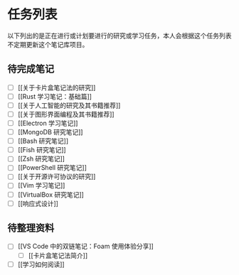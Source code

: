 # 任务列表

以下列出的是正在进行或计划要进行的研究或学习任务，本人会根据这个任务列表不定期更新这个笔记库项目。

## 待完成笔记

- [ ] [[关于卡片盒笔记法的研究]]
- [ ] [[Rust 学习笔记：基础篇]]
- [ ] [[关于人工智能的研究及其书籍推荐]]
- [ ] [[关于图形界面编程及其书籍推荐]]
- [ ] [[Electron 学习笔记]]
- [ ] [[MongoDB 研究笔记]]
- [ ] [[Bash 研究笔记]]
- [ ] [[Fish 研究笔记]]
- [ ] [[Zsh 研究笔记]]
- [ ] [[PowerShell 研究笔记]]
- [ ] [[关于开源许可协议的研究]]
- [ ] [[Vim 学习笔记]]
- [ ] [[VirtualBox 研究笔记]]
- [ ] [[响应式设计]]

## 待整理资料

- [ ] [[VS Code 中的双链笔记：Foam 使用体验分享]]
  - [ ] [[卡片盒笔记法简介]]
- [ ] [[学习如何阅读]]
